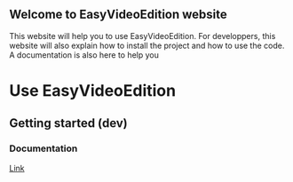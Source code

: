 ## Welcome to EasyVideoEdition website

This website will help you to use EasyVideoEdition.
For developpers, this website will also explain how to install the project and how to use the code. A documentation is also here to help you


# Use EasyVideoEdition
## Getting started (dev)
### Documentation

[Link](documentation)
